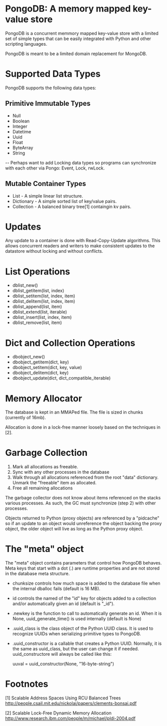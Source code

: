 PongoDB: A memory mapped key-value store
========================================

PongoDB is a concurrent memmory mapped key-value store with a limited
set of simple types that can be easily integrated with Python and other
scripting languages.

PongoDB is meant to be a limited domain replacement for MongoDB.

Supported Data Types
====================

PongoDB supports the following data types:

Primitive Immutable Types
-------------------------
* Null
* Boolean
* Integer
* Datetime
* Uuid
* Float
* ByteArray
* String

-- Perhaps want to add Locking data types so programs can synchronize
   with each other via Pongo: Event, Lock, rwLock.

Mutable Container Types
-----------------------
* List - A simple linear list structure.
* Dictionary - A simple sorted list of key/value pairs.
* Collection - A balanced binary tree[1] containgin kv pairs.

Updates
=======

Any update to a container is done with Read-Copy-Update algorithms.
This allows concurrent readers and writers to make consistent updates
to the datastore without locking and without conflicts.

List Operations
===============

* dblist_new()
* dblist_getitem(list, index)
* dblist_setitem(list, index, item)
* dblist_delitem(list, index, item)
* dblist_append(list, item)
* dblist_extend(list, iterable)
* dblist_insert(list, index, item)
* dblist_remove(list, item)

Dict and Collection Operations
===============
* dbobject_new()
* dbobject_getitem(dict, key)
* dbobject_setitem(dict, key, value)
* dbobject_delitem(dict, key)
* dbobject_update(dict, dict_compatible_iterable)

Memory Allocator
================
The database is kept in an MMAPed file.  The file is sized in
chunks (currently of 16mb).  

Allocation is done in a lock-free manner loosely based on the techniques
in [2].


Garbage Collection
==================
  1.  Mark all allocations as freeable.
  2.  Sync with any other processes in the database
  3.  Walk through all allocations referenced from the
      root "data" dictionary.  Unmark the "freeable" item
      as allocated.
  4.  Free all remaining allocations

The garbage collector does not know about items referenced on the
stacks various processes.  As such, the GC must synchronize (step 2)
with other processes.

Objects returned to Python (proxy objects) are referenced by a "pidcache"
so if an update to an object would unreference the object backing the
proxy object, the older object will live as long as the Python proxy object.

The "meta" object
=================
The "meta" object contains parameters that control how PongoDB behaves.
Meta keys that start with a dot (.) are runtime properties and are not
stored in the database meta structure.

* chunksize controls how much space is added to the database file when
  the internal dballoc fails (default is 16 MB).

* id controls the named of the "id" key for objects added to a collection
  and/or automatically given an id (default is "_id").

* .newkey is the function to call to automatically generate an id.  When
  it is None, uuid_generate_time() is used internally (default is None)

* .uuid_class is the class object of the Python UUID class.  It is used
  to recognize UUIDs when serializing primitive types to PongoDB.

* .uuid_constructor is a callable that creates a Python UUID.  Normally,
  it is the same as uuid_class, but the user can change it if needed.
  uuid_constructore will always be called like this:

    uuval = uuid_constructor(None, "16-byte-string")

Footnotes
=========
[1] Scalable Address Spaces Using RCU Balanced Trees 
    http://people.csail.mit.edu/nickolai/papers/clements-bonsai.pdf

[2] Scalable Lock-Free Dynamic Memory Allocation
    http://www.research.ibm.com/people/m/michael/pldi-2004.pdf

